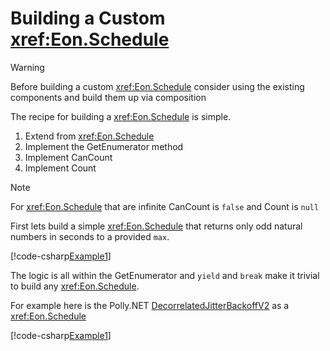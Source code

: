 ﻿# Building a Custom <xref:Eon.Schedule>

> [!WARNING]
> Before building a custom <xref:Eon.Schedule> consider using the existing
> components and build them up via composition

The recipe for building a <xref:Eon.Schedule> is simple.

1. Extend from <xref:Eon.Schedule>
2. Implement the GetEnumerator method
3. Implement CanCount
4. Implement Count

> [!NOTE]
> For <xref:Eon.Schedule> that are infinite CanCount is `false` and Count is
> `null`

First lets build a simple <xref:Eon.Schedule> that returns
only odd natural numbers in seconds to a provided `max`.

[!code-csharp[Example1](../../../Eon.Tests/Examples/CustomOddNumbers.cs#Example1)]

The logic is all within the GetEnumerator and `yield` and `break`
make it trivial to build any <xref:Eon.Schedule>.

For example here is
the Polly.NET [DecorrelatedJitterBackoffV2](https://github.com/App-vNext/Polly/blob/main/src/Polly.Core/Retry/RetryHelper.cs#L86-L113)
as a <xref:Eon.Schedule>

[!code-csharp[Example1](../../../Eon.Tests/Examples/DecorrelatedJitterBackoffV2.cs#Example1)]
